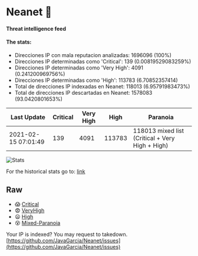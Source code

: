 # Neanet :hocho:
#### Threat intelligence feed
#### The stats:

- Direcciones IP con mala reputacion analizadas: 1696096 (100%)
- Direcciones IP determinadas como 'Critical':  139 (0.00819529083259%)
- Direcciones IP determinadas como 'Very High':  4091 (0.241200969756%)
- Direcciones IP determinadas como 'High':  113783 (6.70852357414)
- Total de direcciones IP indexadas en Neanet:  118013 (6.95791983473%)
- Total de direcciones IP descartadas en Neanet:  1578083 (93.0420801653%)

| Last Update | Critical | Very High | High | Paranoia |
| --- | --- | --- | --- | --- |
| 2021-02-15 07:01:49 | 139 | 4091 | 113783 | 118013 mixed list (Critical + Very High + High)|

![Stats](https://docs.google.com/spreadsheets/d/e/2PACX-1vSnaNMIXVabIpDJjufMlzH7poXnshF3mgd8Is1g9ytUEzVsP5my4Trn8f-xkoLLQ38xpL3HtmUexLo6/pubchart?oid=501124687&format=image)

For the historical stats go to: [link](/stats.csv)
## Raw
- :scream: [Critical](https://raw.githubusercontent.com/JavaGarcia/Neanet/master/blacklists/neanet_critical.txt)
- :fearful: [VeryHigh](https://raw.githubusercontent.com/JavaGarcia/Neanet/master/blacklists/neanet_veryHigh.txtt)
- :frowning: [High](https://raw.githubusercontent.com/JavaGarcia/Neanet/master/blacklists/neanet_high.txt)
- :dizzy_face: [Mixed-Paranoia](https://raw.githubusercontent.com/JavaGarcia/Neanet/master/blacklists/neanet_all.txt)


Your IP is indexed? You may request to takedown. [https://github.com/JavaGarcia/Neanet/issues](https://github.com/JavaGarcia/Neanet/issues)
















































































































































































































































































































































































































































































































































































































































































































































































































































































































































































































































































































































































































































































































































































































































































































































































































































































































































































































































































































































































































































































































































































































































































































































































































































































































































































































































































































































































































































































































































































































































































































































































































































































































































































































































































































































































































































































































































































































































































































































































































































































































































































































































































































































































